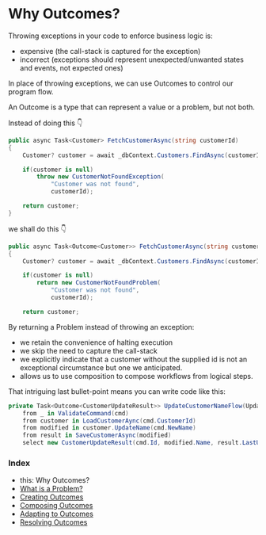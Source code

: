 # Why Outcomes?

Throwing exceptions in your code to enforce business logic is:
- expensive (the call-stack is captured for the exception)
- incorrect (exceptions should represent unexpected/unwanted states and events, not expected ones)

In place of throwing exceptions, we can use Outcomes to control our program flow.

An Outcome is a type that can represent a value or a problem, but not both.

Instead of doing this 👇

```csharp
public async Task<Customer> FetchCustomerAsync(string customerId)
{
    Customer? customer = await _dbContext.Customers.FindAsync(customerId);

    if(customer is null)
        throw new CustomerNotFoundException(
            "Customer was not found", 
            customerId);

    return customer;
}
```

we shall do this 👇
```csharp
public async Task<Outcome<Customer>> FetchCustomerAsync(string customerId)
{
    Customer? customer = await _dbContext.Customers.FindAsync(customerId);

    if(customer is null)
        return new CustomerNotFoundProblem(
            "Customer was not found",
            customerId);

    return customer;
```

By returning a Problem instead of throwing an exception:
- we retain the convenience of halting execution
- we skip the need to capture the call-stack
- we explicitly indicate that a customer without the supplied id is not an exceptional circumstance but one we anticipated.
- allows us to use composition to compose workflows from logical steps.

That intriguing last bullet-point means you can write code like this:
```csharp
private Task<Outcome<CustomerUpdateResult>> UpdateCustomerNameFlow(UpdateCustomerNameCommand cmd) =>
    from _ in ValidateCommand(cmd)
    from customer in LoadCustomerAync(cmd.CustomerId)
    from modified in customer.UpdateName(cmd.NewName)
    from result in SaveCustomerAsync(modified)
    select new CustomerUpdateResult(cmd.Id, modified.Name, result.LastUpdated);
```
### Index
- this: Why Outcomes?
- [What is a Problem?](./docs/what-is-a-problem.md)
- [Creating Outcomes](./docs/creating-outcomes.md)
- [Composing Outcomes](./docs/composing-outcomes.md)
- [Adapting to Outcomes](./docs/outcome-adaptation.md)
- [Resolving Outcomes](./docs/resolving-outcomes.md)
